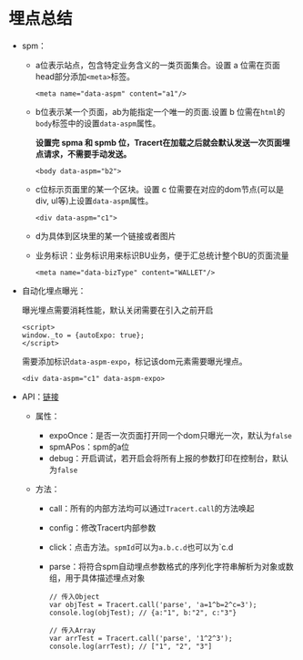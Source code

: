 # 埋点总结

- spm：

  - a位表示站点，包含特定业务含义的一类页面集合。设置 a 位需在页面head部分添加`<meta>`标签。

    ```
    <meta name="data-aspm" content="a1"/>
    ```

    

  - b位表示某一个页面，ab为能指定一个唯一的页面.设置 b 位需在`html`的`body`标签中的设置`data-aspm`属性。

    **设置完 spma 和 spmb 位，Tracert在加载之后就会默认发送一次页面埋点请求，不需要手动发送。**

    ```
    <body data-aspm="b2">
    ```

    

  - c位标示页面里的某一个区块。设置 c 位需要在对应的dom节点(可以是div, ul等)上设置`data-aspm`属性。

    ```
    <div data-aspm="c1">
    ```

    

  - d为具体到区块里的某一个链接或者图片

  - 业务标识：业务标识用来标识BU业务，便于汇总统计整个BU的页面流量

    ```
    <meta name="data-bizType" content="WALLET"/>
    ```

- 自动化埋点曝光：

  曝光埋点需要消耗性能，默认关闭需要在引入之前开启

  ```
  <script>
  window._to = {autoExpo: true};
  </script>
  ```

  需要添加标识`data-aspm-expo`，标记该dom元素需要曝光埋点。

  ```
  <div data-aspm="c1" data-aspm-expo>
  ```

- API：[链接](https://lark.alipay.com/zhenyi.szy/cloud-tracert/tvnmk3)

  - 属性：

    - expoOnce：是否一次页面打开同一个dom只曝光一次，默认为`false`
    - spmAPos：spm的a位
    - debug：开启调试，若开启会将所有上报的参数打印在控制台，默认为`false`

  - 方法：

    - call：所有的内部方法均可以通过`Tracert.call`的方法唤起

    - config：修改Tracert内部参数

    - click：点击方法。`spmId`可以为`a.b.c.d`也可以为`c.d

    - parse：将符合spm自动埋点参数格式的序列化字符串解析为对象或数组，用于具体描述埋点对象

      ```
      // 传入Object
      var objTest = Tracert.call('parse', 'a=1^b=2^c=3');
      console.log(objTest); // {a:"1", b:"2", c:"3"}
      
      // 传入Array
      var arrTest = Tracert.call('parse', '1^2^3');
      console.log(arrTest); // ["1", "2", "3"]
      ```

      
